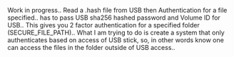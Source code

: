 Work in progress.. Read a .hash file from USB then Authentication for a file specified.. has to pass USB sha256 hashed password and Volume ID for USB.. This gives you 2 factor authentication for a specified folder (SECURE_FILE_PATH).. What I am trying to do is create a system that only authenticates based on access of USB stick, so, in other words know one can access the files in the folder outside of USB access.. 
